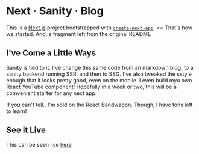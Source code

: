 # Next &middot; Sanity &middot; Blog

This is a [Next.js](https://nextjs.org/) project bootstrapped with [`create-next-app`](https://github.com/vercel/next.js/tree/canary/packages/create-next-app).  <= That's how we started.  And, a fragment left from the original README

## I've Come a Little Ways

Sanity is tied to it.  I've change this same code from an markdown blog, to a sanity backend running SSR, and then to SSG.  I've also tweaked the sstyle enough that it looks pretty good, even on the mobile.  I even build myu own React YouTube component!  Hopefully in a week or two, this will be a comvenient starter for any next app.

If you can't tell..  I'm sold on the React Bandwagon.  Though, I have tons left to learn!

## See it Live

This can be seen live [here](https://www.bearcountrypublishing.com)
